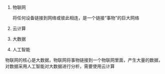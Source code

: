 1. 物联网

    将任何设备链接到网络或彼此相连，是一个链接“事物”的巨大网络

2. 云计算

3. 大数据

4. 人工智能

物联网的核心是大数据，物联网将事物链接到一个物联网里面，产生大量的数据，对数据采用人工智能对大数据进行分析，需要使用云计算

